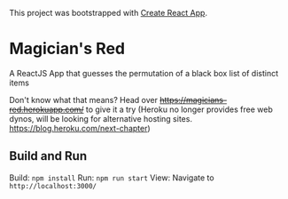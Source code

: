 This project was bootstrapped with [Create React App](https://github.com/facebook/create-react-app).

# Magician's Red

A ReactJS App that guesses the permutation of a black box list of distinct items

Don't know what that means? Head over ~~https://magicians-red.herokuapp.com/~~ to give it a try (Heroku no longer provides free web dynos, will be looking for alternative hosting sites. https://blog.heroku.com/next-chapter)

## Build and Run

Build: `npm install`
Run: `npm run start`
View: Navigate to `http://localhost:3000/`

